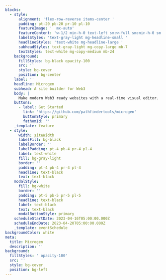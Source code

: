 ```yaml
---
blocks:
  - style:
      alignment: 'flex-row-reverse items-center '
      padding: pt-20 pb-20 pr-10 pl-10
      featureImage: '  mx-auto'
      featureContent: 'w-1/2 min-h-0 text-left sm:w-full sm:min-h-0 sm:text-left'
      labelStyles: 'text-gray-light mg-headline-small '
      headlineStyles: 'text-white mg-headline-large '
      subheadStyles: text-gray-light mg-copy-large mb-7
      textStyles: text-white mg-copy-medium mb-24
    background:
      fillStyles: bg-black opacity-100
      src: ''
      style: bg-cover
      position: bg-center
    label: ''
    headline: Microgen
    subhead: A site builder for Web3
    body: |
      Make modern Web3 ready websites with a real-time visual editor.
    buttons:
      - label: Get Started
        link: 'https://github.com/pathfindertools/microgen'
        buttonStyle: primary
        fathomId: ''
    _template: feature
  - style:
      width: siteWidth
      labelFill: bg-black
      labelBorder: ''
      labelPadding: pt-4 pb-4 pr-4 pl-4
      label: text-white
      fill: bg-gray-light
      border: ''
      padding: pt-4 pb-4 pr-4 pl-4
      headline: text-black
      text: text-black
    modalStyle:
      fill: bg-white
      border: ''
      padding: pt-5 pb-5 pr-5 pl-5
      headline: text-black
      label: text-black
      text: text-black
      modalButtonStyle: primary
    scheduleStartDate: 2023-04-16T05:00:00.000Z
    scheduleEndDate: 2023-04-20T05:00:00.000Z
    _template: eventSchedule
backgroundColor: white
meta:
  title: Microgen
  description: ''
background:
  fillStyles: ' opacity-100'
  src: ''
  style: bg-cover
  position: bg-left
---
```














